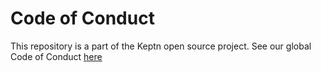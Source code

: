# Code of Conduct

<!-- TODO: Update once the main Keptn Repo is restructured -->
This repository is a part of the Keptn open source project.
See our global Code of Conduct
[here](https://github.com/keptn/community/blob/master/CODE_OF_CONDUCT.md)
